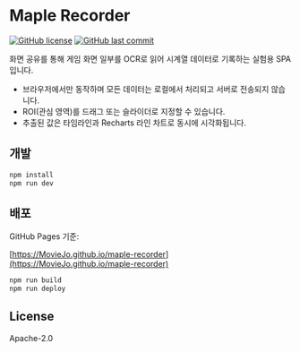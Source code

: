 # Maple Recorder

[![GitHub license](https://img.shields.io/github/license/MovieJo/maple-recorder)](LICENSE)
[![GitHub last commit](https://img.shields.io/github/last-commit/MovieJo/maple-recorder)](https://github.com/MovieJo/maple-recorder)

화면 공유를 통해 게임 화면 일부를 OCR로 읽어 시계열 데이터로 기록하는 실험용 SPA입니다.

- 브라우저에서만 동작하며 모든 데이터는 로컬에서 처리되고 서버로 전송되지 않습니다.
- ROI(관심 영역)를 드래그 또는 슬라이더로 지정할 수 있습니다.
- 추출된 값은 타임라인과 Recharts 라인 차트로 동시에 시각화됩니다.

## 개발

```bash
npm install
npm run dev
```

## 배포

GitHub Pages 기준:

[https://MovieJo.github.io/maple-recorder](https://MovieJo.github.io/maple-recorder)

```bash
npm run build
npm run deploy
```

## License

Apache-2.0
